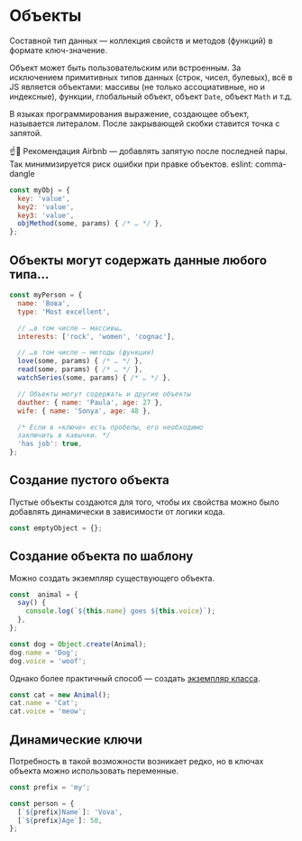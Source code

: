 # Объекты

Составной тип данных — коллекция свойств и методов (функций) в формате ключ-значение.

Объект может быть пользовательским или встроенным. За исключением примитивных типов данных (строк, чисел, булевых), всё в JS является объектами: массивы (не только ассоциативные, но и индексные), функции, глобальный объект, объект `Date`, объект  `Math` и т.д.

В языках программирования выражение, создающее объект, называется литералом. После закрывающей скобки ставится точка с запятой.

☝️🧐 Рекомендация Airbnb — добавлять запятую после последней пары. Так минимизируется риск ошибки при правке объектов. eslint: comma-dangle

```javascript
const myObj = {
  key: 'value',
  key2: 'value',
  key3: 'value',
  objMethod(some, params) { /* … */ },
};
```

## Объекты могут содержать данные любого типа…

```javascript
const myPerson = {
  name: 'Вова',
  type: 'Most excellent',

  // …в том числе — массивы…
  interests: ['rock', 'women', 'cognac'],

  // …в том числе — методы (функции)
  love(some, params) { /* … */ },
  read(some, params) { /* … */ },
  watchSeries(some, params) { /* … */ },

  // Объекты могут содержать и другие объекты
  dauther: { name: 'Paula', age: 27 },
  wife: { name: 'Sonya', age: 48 },

  /* Если в «ключе» есть пробелы, его необходимо
  заключить в кавычки. */
  'has job': true,
};
```

## Создание пустого объекта

Пустые объекты создаются для того, чтобы их свойства можно было добавлять динамически в зависимости от логики кода.

```javascript
const emptyObject = {};
```

## Создание объекта по шаблону

Можно создать экземпляр существующего объекта.

```javascript
const  animal = {
  say() {
    console.log(`${this.name} goes ${this.voice}`);
  },
};

const dog = Object.create(Animal);
dog.name = 'Dog';
dog.voice = 'woof';
```

 Однако более практичный способ — создать [экземпляр класса](../04-03-classes/02-new.md).

```javascript
const cat = new Animal();
cat.name = 'Cat';
cat.voice = 'meow';
```


## Динамические ключи

Потребность в такой возможности возникает редко, но в ключах объекта можно использовать переменные.

```javascript
const prefix = 'my';

const person = {
  [`${prefix}Name`]: 'Vova',
  [`${prefix}Age`]: 50,
};
```
